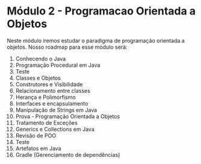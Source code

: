 # Módulo 2 - Programacao Orientada a Objetos

Neste módulo iremos estudar o paradigma de programação orientada a objetos. Nosso roadmap para esse módulo será:

1. Conhecendo o Java
2. Programação Procedural em Java
3. Teste
4. Classes e Objetos
5. Construtores e Visibilidade
6. Relacionamento entre classes
7. Herança e Polimorfismo
8. Interfaces e encapsulamento
9. Manipulação de Strings em Java
10. Prova - Programação Orientada a Objetos
11. Tratamento de Exceções
12. Generics e Collections em Java
13. Revisão de POO
14. Teste
15. Artefatos em Java
16. Gradle (Gerenciamento de dependências)